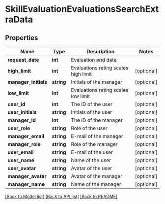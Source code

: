 # SkillEvaluationEvaluationsSearchExtraData

## Properties
Name | Type | Description | Notes
------------ | ------------- | ------------- | -------------
**request_date** | **int** | Evaluation end date | 
**high_limit** | **int** | Evaluations rating scales high limit | [optional] 
**manager_initials** | **string** | Initials of the manager | [optional] 
**low_limit** | **int** | Evaluations rating scales low limit | [optional] 
**user_id** | **int** | The ID of the user | [optional] 
**user_initials** | **string** | Initials of the user | [optional] 
**manager_id** | **int** | The ID of the manager | [optional] 
**user_role** | **string** | Role of the user | [optional] 
**manager_email** | **string** | E-mail of the manager | [optional] 
**manager_role** | **string** | Role of the manager | [optional] 
**user_email** | **string** | E-mail of the user | [optional] 
**user_name** | **string** | Name of the user | [optional] 
**user_avatar** | **string** | Avatar of the user | [optional] 
**manager_avatar** | **string** | Avatar of the manager | [optional] 
**manager_name** | **string** | Name of the manager | [optional] 

[[Back to Model list]](../README.md#documentation-for-models) [[Back to API list]](../README.md#documentation-for-api-endpoints) [[Back to README]](../README.md)


